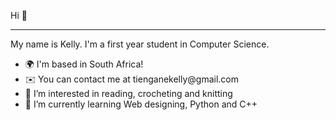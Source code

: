 Hi 👋
<hr>
My name is Kelly. I'm a first year student in Computer Science.

<ul>
  <li>🌍  I'm based in South Africa!</li>
  <li>✉️  You can contact me at tienganekelly@gmail.com</li>
  <li>👀 I’m interested in reading, crocheting and knitting</li>
  <li>🌱 I’m currently learning Web designing, Python and C++</li>
</ul>
